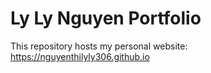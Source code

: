 # Ly Ly Nguyen Portfolio
This repository hosts my personal website: https://nguyenthilyly306.github.io
